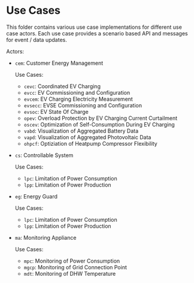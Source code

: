 # Use Cases

This folder contains various use case implementations for different use case actors. Each use case provides a scenario based API and messages for event / data updates.

Actors:

- `cem`: Customer Energy Management

  Use Cases:
  - `cevc`: Coordinated EV Charging
  - `evcc`: EV Commissioning and Configuration
  - `evcem`: EV Charging Electricity Measurement
  - `evsecc`: EVSE Commissioning and Configuration
  - `evsoc`: EV State Of Charge
  - `opev`: Overload Protection by EV Charging Current Curtailment
  - `oscev`: Optimization of Self-Consumption During EV Charging
  - `vabd`: Visualization of Aggregated Battery Data
  - `vapd`: Visualization of Aggregated Photovoltaic Data
  - `ohpcf`: Optiziation of Heatpump Compressor Flexibility

- `cs`: Controllable System

  Use Cases:
  - `lpc`: Limitation of Power Consumption
  - `lpp`: Limitation of Power Production

- `eg`: Energy Guard

  Use Cases:
  - `lpc`: Limitation of Power Consumption
  - `lpp`: Limitation of Power Production

- `ma`: Monitoring Appliance

  Use Cases:
  - `mpc`: Monitoring of Power Consumption
  - `mgcp`: Monitoring of Grid Connection Point
  - `mdt`: Monitoring of DHW Temperature
